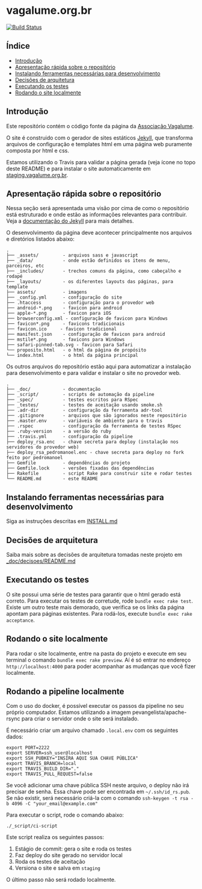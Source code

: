 # vagalume.org.br

[![Build Status](https://travis-ci.org/associacao-vagalume/vagalume.org.br.svg?branch=master)][travis]

## Índice

* [Introdução](#introdu%C3%A7%C3%A3o)
* [Apresentação rápida sobre o repositório](#apresenta%C3%A7%C3%A3o-r%C3%A1pida-sobre-o-reposit%C3%B3rio)
* [Instalando ferramentas necessárias para desenvolvimento](#instalando-ferramentas-necess%C3%A1rias-para-desenvolvimento)
* [Decisões de arquitetura](#decis%C3%B5es-de-arquitetura)
* [Executando os testes](#executando-os-testes)
* [Rodando o site localmente](#rodando-o-site-localmente)

## Introdução

Este repositório contém o código fonte da página da [Associação Vagalume][vagalume].

O site é construido com o gerador de sites estáticos
[Jekyll][jekyll], que transforma arquivos de configuração e
templates html em uma página web puramente composta por html e css.

Estamos utilizando o Travis para validar a página gerada (veja ícone no topo
deste README) e para instalar o site automaticamente em [staging.vagalume.org.br][staging].

## Apresentação rápida sobre o repositório

Nessa seção será apresentada uma visão por cima de como o repositório está
estruturado e onde estão as informações relevantes para contribuir. Veja a
[documentação do Jekyll][jekyll-doc] para mais detalhes.

O desenvolvimento da página deve acontecer principalmente nos arquivos e
diretórios listados abaixo:

    .
    ├── _assets/         - arquivos sass e javascript
    ├── _data/           - onde estão definidos os itens de menu, parceiros, etc
    ├── _includes/       - trechos comuns da página, como cabeçalho e rodapé
    ├── _layouts/        - os diferentes layouts das páginas, para template
    ├── assets/          - imagens
    ├── _config.yml      - configuração do site
    ├── .htaccess        - configuração para o provedor web
    ├── android-*.png    - favicon para android
    ├── apple-*.png      - favicon para iOS
    ├── browserconfig.xml - configuração de favicon para Windows
    ├── favicon*.png     - favicons tradicionais
    ├── favicon.ico     - favicon tradicional
    ├── manifest.json    - configuração de favicon para android
    ├── mstile*.png      - favicons para Windows
    ├── safari-pinned-tab.svg - favicon para Safari
    └── proposito.html   - o html da página de propósito
    └── index.html       - o html da página principal

Os outros arquivos do repositório estão aqui para automatizar a instalação
para desenvolvimento e para validar e instalar o site no provedor web.

    .
    ├── _doc/            - documentação
    ├── _script/         - scripts de automação da pipeline
    ├── _spec/           - testes escritos para RSpec
    ├── _testes/         - testes de aceitação usando smoke.sh
    ├── .adr-dir         - configuração da ferramenta adr-tool
    ├── .gitignore       - arquivos que são ignorados neste repositório
    ├── .master.env      - variáveis de ambiente para o travis
    ├── .rspec           - configuração da ferramenta de testes RSpec
    ├── .ruby-version    - a versão do ruby
    ├── .travis.yml      - configuração da pipeline
    ├── deploy_rsa.enc   - chave secreta para deploy (instalação nos servidores do provedor web)
    ├── deploy_rsa_pedromanoel.enc - chave secreta para deploy no fork feito por pedromanoel
    ├── Gemfile          - dependências do projeto
    ├── Gemfile.lock     - versões fixadas das dependências
    ├── Rakefile         - script Rake para construir site e rodar testes
    └── README.md        - este README

## Instalando ferramentas necessárias para desenvolvimento

Siga as instruções descritas em [INSTALL.md](INSTALL.md)

## Decisões de arquitetura

Saiba mais sobre as decisões de arquitetura tomadas neste projeto em [_doc/decisoes/README.md](doc/decisoes/README.md)

## Executando os testes

O site possui uma série de testes para garantir que o html gerado está correto.
Para executar os testes de corretude, rode `bundle exec rake test`. Existe um
outro teste mais demorado, que verifica se os links da página apontam para
páginas existentes. Para rodá-los, execute `bundle exec rake acceptance`.

## Rodando o site localmente

Para rodar o site localmente, entre na pasta do projeto e execute em seu
terminal o comando `bundle exec rake preview`. Aí é só entrar no endereço
`http://localhost:4000` para poder acompanhar as mudanças que você fizer
localmente.

## Rodando a pipeline localmente

Com o uso do docker, é possível executar os passos da pipeline no seu próprio
computador. Estamos utilizando a imagem pevangelista/apache-rsync para criar
o servidor onde o site será instalado.

É necessário criar um arquivo chamado `.local.env` com os seguintes dados:

    export PORT=2222
    export SERVER=ssh_user@localhost
    export SSH_PUBKEY="INSIRA AQUI SUA CHAVE PÚBLICA"
    export TRAVIS_BRANCH=local
    export TRAVIS_BUILD_DIR="."
    export TRAVIS_PULL_REQUEST=false

Se você adicionar uma chave pública SSH neste arquivo, o deploy não irá precisar
de senha. Essa chave pode ser encontrada em `~/.ssh/id_rs.pub`. Se não existir,
será necessário criá-la com o comando
`ssh-keygen -t rsa -b 4096 -C "your_email@example.com"`

Para executar o script, rode o comando abaixo:

    ./_script/ci-script

Este script realiza os seguintes passos:

1. Estágio de commit: gera o site e roda os testes
2. Faz deploy do site gerado no servidor local
3. Roda os testes de aceitação
4. Versiona o site e salva em `staging`

O último passo não será rodado localmente.


[chruby]: https://github.com/postmodern/chruby
[jekyll]: https://jekyllrb.com
[jekyll-doc]: http://jekyll-brasil.github.io/
[rbenv]: https://github.com/rbenv/rbenv
[rvm]: https://rvm.io
[staging]: https://www.staging.vagalume.org.br
[travis]: https://travis-ci.org/associacao-vagalume/associacao-vagalume.github.io
[vagalume]: https://www.vagalume.org.br
